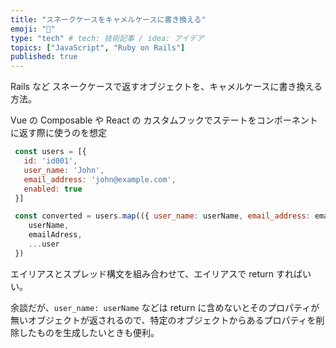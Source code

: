 ```yaml
---
title: "スネークケースをキャメルケースに書き換える"
emoji: "🐍"
type: "tech" # tech: 技術記事 / idea: アイデア
topics: ["JavaScript", "Ruby on Rails"]
published: true
---
```


Rails など スネークケースで返すオブジェクトを、キャメルケースに書き換える方法。

Vue の Composable や React の カスタムフックでステートをコンポーネントに返す際に使うのを想定

```javascript
 const users = [{
   id: 'id001',
   user_name: 'John',
   email_address: 'john@example.com',
   enabled: true
 }]

 const converted = users.map(({ user_name: userName, email_address: emailAdress, ...user }) => ({
 	userName,
 	emailAdress,
 	...user
 })
```

エイリアスとスプレッド構文を組み合わせて、エイリアスで return すればいい。

余談だが、`user_name: userName` などは return に含めないとそのプロパティが無いオブジェクトが返されるので、特定のオブジェクトからあるプロパティを削除したものを生成したいときも便利。
